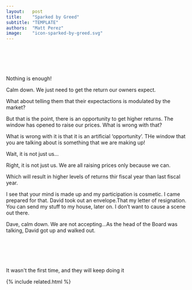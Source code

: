 ```yaml
---
layout:   post
title:    "Sparked by Greed"
subtitle: "TEMPLATE"
authors:  "Matt Perez"
image:    "icon-sparked-by-greed.svg"
---
```


<div style="display:none;">
 <p>Developed with good intentions, the fomula had been a money-maker for years. But it wasn&rsquo;t enough.</p>
</div>

<h1>&nbsp;</h1>
 <p class="_speakera">Nothing is enough!</p>
 <p class="_speakerb">Calm down. We just need to get the return our owners expect.</p>
 <p class="_speakera">What about telling them that their expectactions is modulated by the market?</p>
 <p class="_speakerb">But that is the point, there is an opportunity to get higher returns. The window has opened to raise our prices. What is wrong with that?</p>
 <p class="_speakera">What is wrong with it is that it is an artificial &lsquo;opportunity&rsquo;. THe window that you are talking about is something that we are making up!</p>
 <p class="_speakerb">Wait, it is not just us&hellip;</p>
 <p class="_speakera">Right, it is not just us. We are all raising prices only because we can.</p>
 <p class="_speakerb">Which will result in higher levels of returns thir fiscal year than last fiscal year.</p>
 <p><span class="_speakera">I see that your mind is made up and my participation is cosmetic. I came prepared for that.</span> David took out an envelope.<span class="_speakera">That my letter of resignation. You can send my stuff to my house, later on. I don&rsquo;t want to cause a scene out there.</span></p>
 <p><span class="_speakerb">Dave, calm down. We are not accepting&hellip;</span>As the head of the Board was talking, David got up and walked out.</p>

<h1>&nbsp;</h1>
 <p class="_speakera">It wasn't the first time, and they will keep doing it</p>
 <p class="_speakerb">

{% include related.html %}
